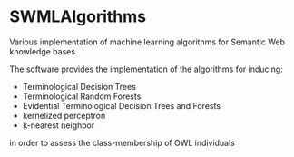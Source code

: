 SWMLAlgorithms
==============

Various implementation of machine learning algorithms for Semantic Web knowledge bases 

The software provides the implementation of the algorithms for inducing:
- Terminological Decision Trees
- Terminological Random Forests 
- Evidential Terminological Decision Trees and Forests
- kernelized perceptron 
- k-nearest neighbor

in order to assess the class-membership of OWL individuals

